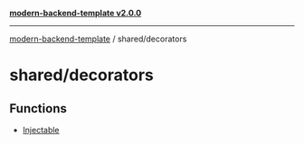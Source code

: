 [**modern-backend-template v2.0.0**](../../README.md)

***

[modern-backend-template](../../modules.md) / shared/decorators

# shared/decorators

## Functions

- [Injectable](functions/Injectable.md)
